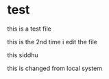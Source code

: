 # test
this is a test file




this is the 2nd time i edit the file

this siddhu

this is changed from local system
